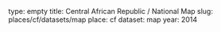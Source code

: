 type: empty
title: Central African Republic / National Map
slug: places/cf/datasets/map
place: cf
dataset: map
year: 2014
